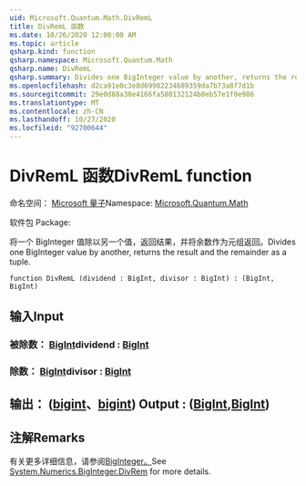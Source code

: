 ```yaml
---
uid: Microsoft.Quantum.Math.DivRemL
title: DivRemL 函数
ms.date: 10/26/2020 12:00:00 AM
ms.topic: article
qsharp.kind: function
qsharp.namespace: Microsoft.Quantum.Math
qsharp.name: DivRemL
qsharp.summary: Divides one BigInteger value by another, returns the result and the remainder as a tuple.
ms.openlocfilehash: d2ca91e0c3e8d69902234689359da7b73a8f7d1b
ms.sourcegitcommit: 29e0d88a30e4166fa580132124b0eb57e1f0e986
ms.translationtype: MT
ms.contentlocale: zh-CN
ms.lasthandoff: 10/27/2020
ms.locfileid: "92700644"
---
```

# <a name="divreml-function"></a><span data-ttu-id="09254-102">DivRemL 函数</span><span class="sxs-lookup"><span data-stu-id="09254-102">DivRemL function</span></span>

<span data-ttu-id="09254-103">命名空间： [Microsoft 量子](xref:Microsoft.Quantum.Math)</span><span class="sxs-lookup"><span data-stu-id="09254-103">Namespace: [Microsoft.Quantum.Math](xref:Microsoft.Quantum.Math)</span></span>

<span data-ttu-id="09254-104">软件包 [](https://nuget.org/packages/)</span><span class="sxs-lookup"><span data-stu-id="09254-104">Package: [](https://nuget.org/packages/)</span></span>


<span data-ttu-id="09254-105">将一个 BigInteger 值除以另一个值，返回结果，并将余数作为元组返回。</span><span class="sxs-lookup"><span data-stu-id="09254-105">Divides one BigInteger value by another, returns the result and the remainder as a tuple.</span></span>

```qsharp
function DivRemL (dividend : BigInt, divisor : BigInt) : (BigInt, BigInt)
```


## <a name="input"></a><span data-ttu-id="09254-106">输入</span><span class="sxs-lookup"><span data-stu-id="09254-106">Input</span></span>

### <a name="dividend--bigint"></a><span data-ttu-id="09254-107">被除数： [BigInt](xref:microsoft.quantum.lang-ref.bigint)</span><span class="sxs-lookup"><span data-stu-id="09254-107">dividend : [BigInt](xref:microsoft.quantum.lang-ref.bigint)</span></span>




### <a name="divisor--bigint"></a><span data-ttu-id="09254-108">除数： [BigInt](xref:microsoft.quantum.lang-ref.bigint)</span><span class="sxs-lookup"><span data-stu-id="09254-108">divisor : [BigInt](xref:microsoft.quantum.lang-ref.bigint)</span></span>





## <a name="output--bigintbigint"></a><span data-ttu-id="09254-109">输出： ([bigint](xref:microsoft.quantum.lang-ref.bigint)、[bigint](xref:microsoft.quantum.lang-ref.bigint)) </span><span class="sxs-lookup"><span data-stu-id="09254-109">Output : ([BigInt](xref:microsoft.quantum.lang-ref.bigint),[BigInt](xref:microsoft.quantum.lang-ref.bigint))</span></span>



## <a name="remarks"></a><span data-ttu-id="09254-110">注解</span><span class="sxs-lookup"><span data-stu-id="09254-110">Remarks</span></span>

<span data-ttu-id="09254-111">有关更多详细信息，请参阅[BigInteger。](https://docs.microsoft.com/dotnet/api/system.numerics.biginteger.divrem)</span><span class="sxs-lookup"><span data-stu-id="09254-111">See [System.Numerics.BigInteger.DivRem](https://docs.microsoft.com/dotnet/api/system.numerics.biginteger.divrem) for more details.</span></span>